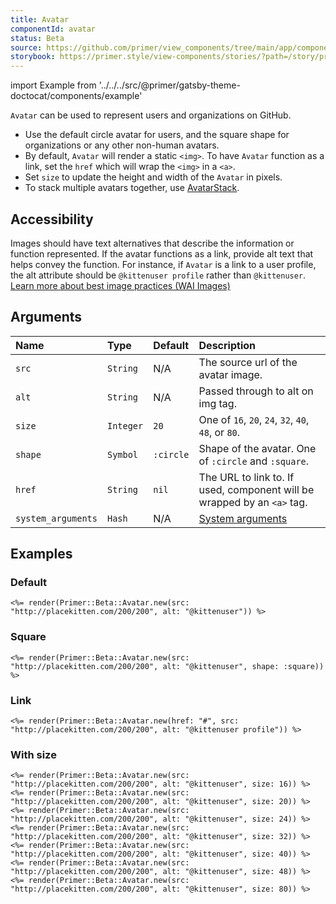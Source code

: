 ```yaml
---
title: Avatar
componentId: avatar
status: Beta
source: https://github.com/primer/view_components/tree/main/app/components/primer/beta/avatar.rb
storybook: https://primer.style/view-components/stories/?path=/story/primer-beta-avatar
---
```


import Example from '../../../src/@primer/gatsby-theme-doctocat/components/example'

<!-- Warning: AUTO-GENERATED file, do not edit. Add code comments to your Ruby instead <3 -->

`Avatar` can be used to represent users and organizations on GitHub.

- Use the default circle avatar for users, and the square shape
for organizations or any other non-human avatars.
- By default, `Avatar` will render a static `<img>`. To have `Avatar` function as a link, set the `href` which will wrap the `<img>` in a `<a>`.
- Set `size` to update the height and width of the `Avatar` in pixels.
- To stack multiple avatars together, use [AvatarStack](/components/beta/avatarstack).

## Accessibility

Images should have text alternatives that describe the information or function represented.
If the avatar functions as a link, provide alt text that helps convey the function. For instance,
if `Avatar` is a link to a user profile, the alt attribute should be `@kittenuser profile`
rather than `@kittenuser`.
[Learn more about best image practices (WAI Images)](https://www.w3.org/WAI/tutorials/images/)

## Arguments

| Name | Type | Default | Description |
| :- | :- | :- | :- |
| `src` | `String` | N/A | The source url of the avatar image. |
| `alt` | `String` | N/A | Passed through to alt on img tag. |
| `size` | `Integer` | `20` | One of `16`, `20`, `24`, `32`, `40`, `48`, or `80`. |
| `shape` | `Symbol` | `:circle` | Shape of the avatar. One of `:circle` and `:square`. |
| `href` | `String` | `nil` | The URL to link to. If used, component will be wrapped by an `<a>` tag. |
| `system_arguments` | `Hash` | N/A | [System arguments](/system-arguments) |

## Examples

### Default

<Example src="<img src='http://placekitten.com/200/200' alt='@kittenuser' size='20' height='20' width='20' data-view-component='true' class='avatar avatar-small circle' />" />

```erb
<%= render(Primer::Beta::Avatar.new(src: "http://placekitten.com/200/200", alt: "@kittenuser")) %>
```

### Square

<Example src="<img src='http://placekitten.com/200/200' alt='@kittenuser' size='20' height='20' width='20' data-view-component='true' class='avatar avatar-small' />" />

```erb
<%= render(Primer::Beta::Avatar.new(src: "http://placekitten.com/200/200", alt: "@kittenuser", shape: :square)) %>
```

### Link

<Example src="<a href='#' data-view-component='true' class='avatar avatar-small circle lh-0'><img src='http://placekitten.com/200/200' alt='@kittenuser profile' size='20' height='20' width='20' data-view-component='true' /></a>" />

```erb
<%= render(Primer::Beta::Avatar.new(href: "#", src: "http://placekitten.com/200/200", alt: "@kittenuser profile")) %>
```

### With size

<Example src="<img src='http://placekitten.com/200/200' alt='@kittenuser' size='16' height='16' width='16' data-view-component='true' class='avatar avatar-small circle' /><img src='http://placekitten.com/200/200' alt='@kittenuser' size='20' height='20' width='20' data-view-component='true' class='avatar avatar-small circle' /><img src='http://placekitten.com/200/200' alt='@kittenuser' size='24' height='24' width='24' data-view-component='true' class='avatar circle' /><img src='http://placekitten.com/200/200' alt='@kittenuser' size='32' height='32' width='32' data-view-component='true' class='avatar circle' /><img src='http://placekitten.com/200/200' alt='@kittenuser' size='40' height='40' width='40' data-view-component='true' class='avatar circle' /><img src='http://placekitten.com/200/200' alt='@kittenuser' size='48' height='48' width='48' data-view-component='true' class='avatar circle' /><img src='http://placekitten.com/200/200' alt='@kittenuser' size='80' height='80' width='80' data-view-component='true' class='avatar circle' />" />

```erb
<%= render(Primer::Beta::Avatar.new(src: "http://placekitten.com/200/200", alt: "@kittenuser", size: 16)) %>
<%= render(Primer::Beta::Avatar.new(src: "http://placekitten.com/200/200", alt: "@kittenuser", size: 20)) %>
<%= render(Primer::Beta::Avatar.new(src: "http://placekitten.com/200/200", alt: "@kittenuser", size: 24)) %>
<%= render(Primer::Beta::Avatar.new(src: "http://placekitten.com/200/200", alt: "@kittenuser", size: 32)) %>
<%= render(Primer::Beta::Avatar.new(src: "http://placekitten.com/200/200", alt: "@kittenuser", size: 40)) %>
<%= render(Primer::Beta::Avatar.new(src: "http://placekitten.com/200/200", alt: "@kittenuser", size: 48)) %>
<%= render(Primer::Beta::Avatar.new(src: "http://placekitten.com/200/200", alt: "@kittenuser", size: 80)) %>
```
